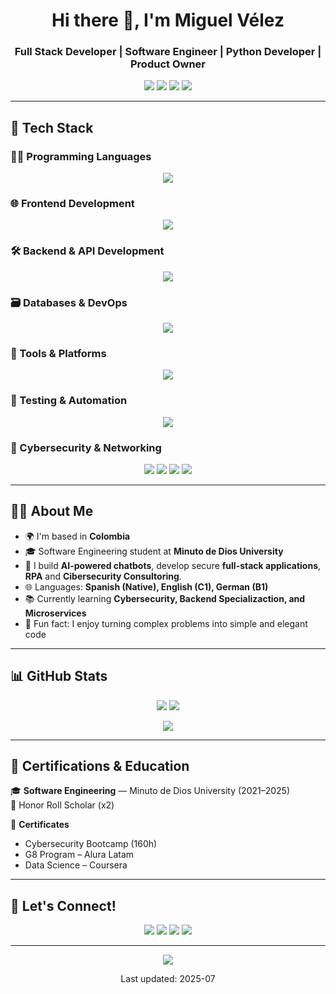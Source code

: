 <h1 align="center">Hi there 👋, I'm Miguel Vélez </h1>
<h3 align="center">Full Stack Developer | Software Engineer | Python Developer | Product Owner</h3>

<p align="center">
  <a href="https://github.com/IronMike524"><img src="https://img.shields.io/github/followers/IronMike524?label=Follow&style=social"></a>
  <a href="https://www.linkedin.com/in/miguelvelezz"><img src="https://img.shields.io/badge/LinkedIn-blue?logo=linkedin&logoColor=white&style=flat-square"></a>
  <a href="mailto:miguel.velez.dev@gmail.com"><img src="https://img.shields.io/badge/Gmail-D14836?logo=gmail&logoColor=white&style=flat-square"></a>
  <a href="https://www.miguelvelezdev.com/"><img src="https://img.shields.io/badge/Portfolio-222?logo=google-chrome&logoColor=white&style=flat-square"></a>
</p>

---

## 🚀 Tech Stack

### 👨‍💻 Programming Languages
<p align="center">
  <img src="https://skillicons.dev/icons?i=python,js,ts,php,java&theme=light" />
</p>

### 🌐 Frontend Development
<p align="center">
  <img src="https://skillicons.dev/icons?i=html,css,angular,bootstrap,figma&theme=light" />
</p>

### 🛠️ Backend & API Development
<p align="center">
  <img src="https://skillicons.dev/icons?i=nodejs,django,flask,fastapi&theme=light" />
</p>

### 🗃️ Databases & DevOps
<p align="center">
  <img src="https://skillicons.dev/icons?i=mysql,sqlite,docker,linux,maven&theme=light" />
</p>

### 🧰 Tools & Platforms
<p align="center">
  <img src="https://skillicons.dev/icons?i=github,git,vscode,idea,wordpress,postman,stackoverflow&theme=light" />
</p>

### 🧪 Testing & Automation
<p align="center">
  <img src="https://skillicons.dev/icons?i=selenium&theme=light" />
</p>

### 🔐 Cybersecurity & Networking
<p align="center">
  <img src="https://skillicons.dev/icons?i=wireshark&theme=light" />
  <img src="https://img.shields.io/badge/Nmap-004579?style=for-the-badge&logo=nmap&logoColor=white" />
  <img src="https://img.shields.io/badge/Cisco%20Packet%20Tracer-1BA0D7?style=for-the-badge&logo=cisco&logoColor=white" />
  <img src="https://img.shields.io/badge/ISO%2027001%20Compliance-blue?style=for-the-badge" />
</p>


---

## 🧑‍💻 About Me

- 🌍 I'm based in **Colombia**
- 🎓 Software Engineering student at **Minuto de Dios University**
- 🤖 I build **AI-powered chatbots**, develop secure **full-stack applications**, **RPA** and **Cibersecurity Consultoring**.
- 🌐 Languages: **Spanish (Native), English (C1), German (B1)**
- 📚 Currently learning **Cybersecurity, Backend Specializaction, and Microservices**
- 🧩 Fun fact: I enjoy turning complex problems into simple and elegant code

---

## 📊 GitHub Stats

<p align="center">
  <img src="https://github-readme-stats.vercel.app/api?username=IronMike524&show_icons=true&theme=github_dark" />
  <img src="https://github-readme-streak-stats.herokuapp.com?user=IronMike524&theme=blueberry_duo" />
</p>
<p align="center">
  <img src="https://github-readme-stats.vercel.app/api/top-langs/?username=IronMike524&layout=compact&theme=github_dark" />
</p>

---

## 🧠 Certifications & Education

🎓 **Software Engineering** — Minuto de Dios University (2021–2025)  
🏅 Honor Roll Scholar (x2)

📜 **Certificates**  
- Cybersecurity Bootcamp (160h)  
- G8 Program – Alura Latam  
- Data Science – Coursera

---

## 🤝 Let's Connect!

<p align="center">
  <a href="https://linkedin.com/in/miguelvelezz"><img src="https://img.shields.io/badge/LinkedIn-0077B5?style=for-the-badge&logo=linkedin&logoColor=white"></a>
  <a href="https://github.com/IronMike524"><img src="https://img.shields.io/badge/GitHub-181717?style=for-the-badge&logo=github&logoColor=white"></a>
  <a href="mailto:miguel.velez.dev@gmail.com"><img src="https://img.shields.io/badge/Gmail-D14836?style=for-the-badge&logo=gmail&logoColor=white"></a>
  <a href="https://www.miguelvelezdev.com"><img src="https://img.shields.io/badge/Portfolio-333333?style=for-the-badge&logo=Google-Chrome&logoColor=white"></a>
</p>

---

<p align="center">
  <img src="https://komarev.com/ghpvc/?username=IronMike524&style=flat-square" />
</p>

<p align="center">Last updated: 2025-07</p>

